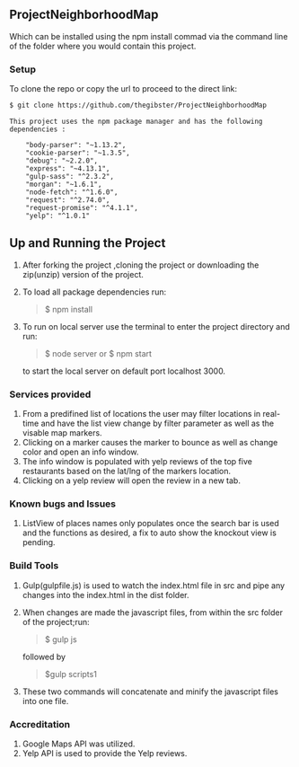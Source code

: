 ## ProjectNeighborhoodMap


Which can be installed using the npm install commad via the command line of the folder where you would contain this project.

### Setup

To clone the repo or copy the url to proceed to the direct link:
```sh
$ git clone https://github.com/thegibster/ProjectNeighborhoodMap
```
 ```
 This project uses the npm package manager and has the following dependencies :

     "body-parser": "~1.13.2",
     "cookie-parser": "~1.3.5",
     "debug": "~2.2.0",
     "express": "~4.13.1",
     "gulp-sass": "^2.3.2",
     "morgan": "~1.6.1",
     "node-fetch": "^1.6.0",
     "request": "^2.74.0",
     "request-promise": "^4.1.1",
     "yelp": "^1.0.1"
```

## Up and Running the Project
1. After forking the project ,cloning the project or downloading the zip(unzip) version of the project.
2. To load all package dependencies run: 
     >$ npm install

2. To run on local server use the terminal to enter the project directory and run:
       
     >$ node server or $ npm start

    to start the local server on default port localhost 3000.



### Services provided
1. From a predifined list of locations the user may filter locations in real-time and have the list view change by filter parameter as well as the visable map markers.
2. Clicking on a marker causes the marker to bounce as well as change color and open an info window. 
3. The info window is populated with yelp reviews of the top five restaurants based on the lat/lng of the markers location.
4. Clicking on a yelp review will open the review in a new tab.


### Known bugs and Issues
1. ListView of places names only populates once the search bar is used and the functions as desired, a fix to auto show the knockout view is pending.

### Build Tools
1. Gulp(gulpfile.js) is used to watch the index.html file in src and pipe any changes into the index.html in the dist folder.
2. When changes are made the javascript files, from within the src folder of the project;run:

     >$ gulp js

     followed by 

     >$gulp scripts1

3. These two commands will concatenate and minify the javascript files into one file.

### Accreditation
1. Google Maps API was utilized.
2. Yelp API is used to provide the Yelp reviews.
